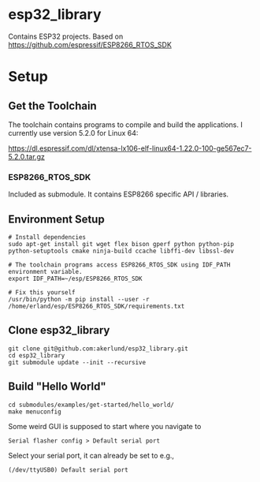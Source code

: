 # esp32_library
Contains ESP32 projects. Based on https://github.com/espressif/ESP8266_RTOS_SDK

# Setup

## Get the Toolchain

The toolchain contains programs to compile and build the applications. I currently use version 5.2.0 for Linux 64:

https://dl.espressif.com/dl/xtensa-lx106-elf-linux64-1.22.0-100-ge567ec7-5.2.0.tar.gz

### ESP8266_RTOS_SDK

Included as submodule. It contains ESP8266 specific API / libraries.

## Environment Setup

```
# Install dependencies
sudo apt-get install git wget flex bison gperf python python-pip python-setuptools cmake ninja-build ccache libffi-dev libssl-dev

# The toolchain programs access ESP8266_RTOS_SDK using IDF_PATH environment variable.
export IDF_PATH=~/esp/ESP8266_RTOS_SDK

# Fix this yourself
/usr/bin/python -m pip install --user -r /home/erland/esp/ESP8266_RTOS_SDK/requirements.txt
```

## Clone esp32_library

```
git clone git@github.com:akerlund/esp32_library.git
cd esp32_library
git submodule update --init --recursive
```

## Build "Hello World"

```
cd submodules/examples/get-started/hello_world/
make menuconfig
```

Some weird GUI is supposed to start where you navigate to

```
Serial flasher config > Default serial port
```

Select your serial port, it can already be set to e.g.,

```
(/dev/ttyUSB0) Default serial port
```

